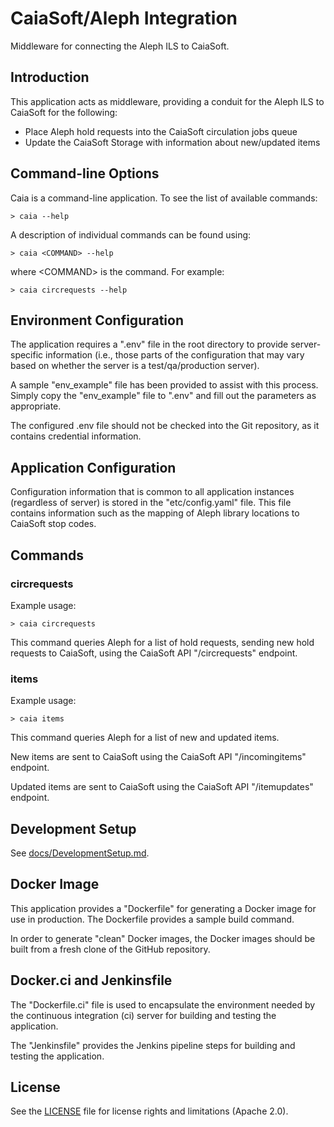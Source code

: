 # CaiaSoft/Aleph Integration

Middleware for connecting the Aleph ILS to CaiaSoft.

## Introduction

This application acts as middleware, providing a conduit for the Aleph ILS
to CaiaSoft for the following:

* Place Aleph hold requests into the CaiaSoft circulation jobs queue
* Update the CaiaSoft Storage with information about new/updated items

## Command-line Options

Caia is a command-line application. To see the list of available commands:

```
> caia --help
```

A description of individual commands can be found using:

```
> caia <COMMAND> --help
```

where \<COMMAND> is the command. For example:

```
> caia circrequests --help
```
## Environment Configuration

The application requires a ".env" file in the root directory to provide
server-specific information (i.e., those parts of the configuration that
may vary based on whether the server is a test/qa/production server).

A sample "env_example" file has been provided to assist with this process.
Simply copy the "env_example" file to ".env" and fill out the parameters as
appropriate.

The configured .env file should not be checked into the Git repository, as it
contains credential information.

## Application Configuration

Configuration information that is common to all application instances
(regardless of server) is stored in the "etc/config.yaml" file. This file
contains information such as the mapping of Aleph library locations to
CaiaSoft stop codes.

## Commands

### circrequests

Example usage:

```
> caia circrequests
```

This command queries Aleph for a list of hold requests, sending new hold
requests to CaiaSoft, using the CaiaSoft API "/circrequests" endpoint.

### items

Example usage:

```
> caia items
```

This command queries Aleph for a list of new and updated items.

New items are sent to CaiaSoft using the CaiaSoft API "/incomingitems" endpoint.

Updated items are sent to CaiaSoft using the CaiaSoft API "/itemupdates"
endpoint.

## Development Setup

See [docs/DevelopmentSetup.md](docs/DevelopmentSetup.md).

## Docker Image

This application provides a "Dockerfile" for generating a Docker image for use
in production. The Dockerfile provides a sample build command.

In order to generate "clean" Docker images, the Docker images should be built
from a fresh clone of the GitHub repository.

## Docker.ci and Jenkinsfile

The "Dockerfile.ci" file is used to encapsulate the environment needed by the
continuous integration (ci) server for building and testing the application.

The "Jenkinsfile" provides the Jenkins pipeline steps for building and testing
the application.

## License

See the [LICENSE](LICENSE.md) file for license rights and limitations
(Apache 2.0).

